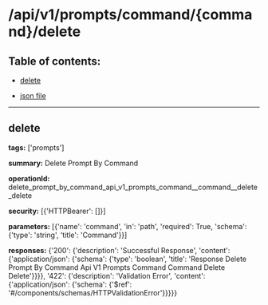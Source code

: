 # /api/v1/prompts/command/{command}/delete

## Table of contents:
- [delete](#delete)

- [json file](./_api_v1_prompts_command_{command}_delete.json)

---
<a name="delete"></a>
## delete

**tags:** ['prompts']

**summary:** Delete Prompt By Command

**operationId:** delete_prompt_by_command_api_v1_prompts_command__command__delete_delete

**security:** [{'HTTPBearer': []}]

**parameters:** [{'name': 'command', 'in': 'path', 'required': True, 'schema': {'type': 'string', 'title': 'Command'}}]

**responses:** {'200': {'description': 'Successful Response', 'content': {'application/json': {'schema': {'type': 'boolean', 'title': 'Response Delete Prompt By Command Api V1 Prompts Command  Command  Delete Delete'}}}}, '422': {'description': 'Validation Error', 'content': {'application/json': {'schema': {'$ref': '#/components/schemas/HTTPValidationError'}}}}}

